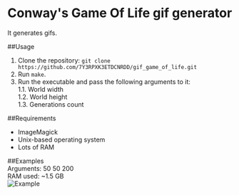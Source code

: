 # Conway's Game Of Life gif generator
It generates gifs.  

##Usage
1. Clone the repository:
`git clone https://github.com/7Y3RPXK3ETDCNRDD/gif_game_of_life.git`
2. Run `make`.
3. Run the executable and pass the following arguments to it:  
1.1. World width  
1.2. World height  
1.3. Generations count    

##Requirements
* ImageMagick  
* Unix-based operating system  
* Lots of RAM   

##Examples  
Arguments: 50 50 200    
RAM used: ~1.5 GB  
![Example](https://github.com/7Y3RPXK3ETDCNRDD/gif_game_of_life/blob/master/Output/hey.gif)




